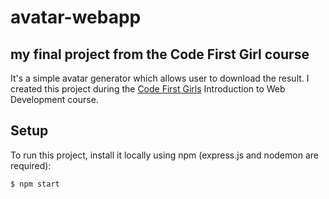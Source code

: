 # avatar-webapp
## my final project from the Code First Girl course

It's a simple avatar generator which allows user to download the result.
I created this project during the [Code First Girls](https://codefirstgirls.com/) Introduction to Web Development course. 

## Setup
To run this project, install it locally using npm (express.js and nodemon are required):
```
$ npm start
```
